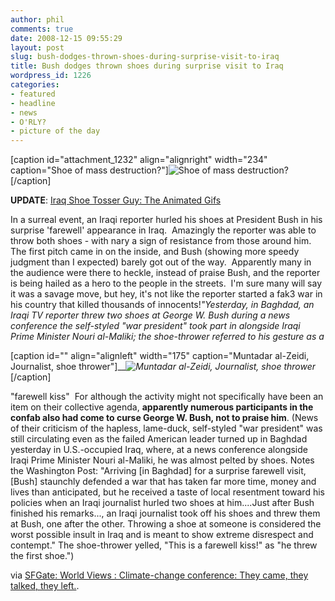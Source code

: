 ```yaml
---
author: phil
comments: true
date: 2008-12-15 09:55:29
layout: post
slug: bush-dodges-thrown-shoes-during-surprise-visit-to-iraq
title: Bush dodges thrown shoes during surprise visit to Iraq
wordpress_id: 1226
categories:
- featured
- headline
- news
- O'RLY?
- picture of the day
---
```


[caption id="attachment_1232" align="alignright" width="234" caption="Shoe of mass destruction?"]![Shoe of mass destruction?](http://www.fak3r.com/wp-content/uploads/2008/12/apshoetwo1.jpg)[/caption]

**UPDATE**: [Iraq Shoe Tosser Guy: The Animated Gifs](http://www.boingboing.net/2008/12/15/iraq-shoe-tosser-guy.html)

In a surreal event, an Iraqi reporter hurled his shoes at President Bush in his surprise 'farewell' appearance in Iraq.  Amazingly the reporter was able to throw both shoes - with nary a sign of resistance from those around him.  The first pitch came in on the inside, and Bush (showing more speedy judgment than I expected) barely got out of the way.  Apparently many in the audience were there to heckle, instead of praise Bush, and the reporter is being hailed as a hero to the people in the streets.  I'm sure many will say it was a savage move, but hey, it's not like the reporter started a fak3 war in his country that killed thousands of innocents!<!-- more -->_"Yesterday, in Baghdad, an Iraqi TV reporter threw two shoes at George W. Bush during a news conference the self-styled "war president" took part in alongside Iraqi Prime Minister Nouri al-Maliki; the shoe-thrower referred to his gesture as a_

[caption id="" align="alignleft" width="175" caption="Muntadar al-Zeidi, Journalist, shoe thrower"]___![Muntadar al-Zeidi, Journalist, shoe thrower](http://www.cbsnews.com/images/2008/12/15/image4668248l.jpg)_[/caption]

"farewell kiss"  For although the activity might not specifically have been an item on their collective agenda, **apparently numerous participants in the confab also had come to curse George W. Bush, not to praise him**. (News of their criticism of the hapless, lame-duck, self-styled "war president" was still circulating even as the failed American leader turned up in Baghdad yesterday in U.S.-occupied Iraq, where, at a news conference alongside Iraqi Prime Minister Nouri al-Maliki, he was almost pelted by shoes. Notes the Washington Post: "Arriving [in Baghdad] for a surprise farewell visit, [Bush] staunchly defended a war that has taken far more time, money and lives than anticipated, but he received a taste of local resentment toward his policies when an Iraqi journalist hurled two shoes at him....Just after Bush finished his remarks..., an Iraqi journalist took off his shoes and threw them at Bush, one after the other. Throwing a shoe at someone is considered the worst possible insult in Iraq and is meant to show extreme disrespect and contempt." The shoe-thrower yelled, "This is a farewell kiss!" as "he threw the first shoe.")

via [SFGate: World Views : Climate-change conference: They came, they talked, they left.](http://www.sfgate.com/cgi-bin/blogs/sfgate/detail?blogid=15&entry_id=33613).
